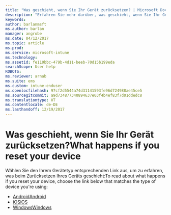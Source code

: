 ```yaml
---
title: "Was geschieht, wenn Sie Ihr Gerät zurücksetzen? | Microsoft Docs"
description: "Erfahren Sie mehr darüber, was geschieht, wenn Sie Ihr Gerät für jede der von Intune unterstützten Plattformen zurücksetzen."
keywords: 
author: barlanmsft
ms.author: barlan
manager: angrobe
ms.date: 04/12/2017
ms.topic: article
ms.prod: 
ms.service: microsoft-intune
ms.technology: 
ms.assetid: fe110bbc-479b-4d11-beeb-70d15b199eda
searchScope: User help
ROBOTS: 
ms.reviewer: arnab
ms.suite: ems
ms.custom: intune-enduser
ms.openlocfilehash: 97cf2d5544a74d31141593fe96d724988ae45ce5
ms.sourcegitcommit: a9d734877340894637e03f4b4ef83f7d01ddedc8
ms.translationtype: HT
ms.contentlocale: de-DE
ms.lasthandoff: 12/19/2017
---
```

# <a name="what-happens-if-you-reset-your-device"></a><span data-ttu-id="1e5dd-104">Was geschieht, wenn Sie Ihr Gerät zurücksetzen?</span><span class="sxs-lookup"><span data-stu-id="1e5dd-104">What happens if you reset your device</span></span>

<span data-ttu-id="1e5dd-105">Wählen Sie den Ihrem Gerätetyp entsprechenden Link aus, um zu erfahren, was beim Zurücksetzen Ihres Geräts geschieht:</span><span class="sxs-lookup"><span data-stu-id="1e5dd-105">To read about what happens if you reset your device, choose the link below that matches the type of device you're using:</span></span>

- [<span data-ttu-id="1e5dd-106">Android</span><span class="sxs-lookup"><span data-stu-id="1e5dd-106">Android</span></span>](what-happens-if-you-reset-your-device-using-the-company-portal-android.md)
- [<span data-ttu-id="1e5dd-107">iOS</span><span class="sxs-lookup"><span data-stu-id="1e5dd-107">iOS</span></span>](what-happens-if-you-reset-your-device-using-the-company-portal-ios.md)
- [<span data-ttu-id="1e5dd-108">Windows</span><span class="sxs-lookup"><span data-stu-id="1e5dd-108">Windows</span></span>](what-happens-if-you-reset-your-device-using-the-company-portal-windows.md)
